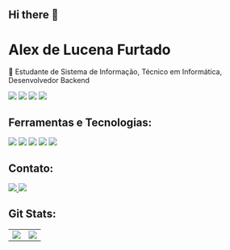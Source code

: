 ## Hi there 👋
# Alex de Lucena Furtado

🚀 Estudante de Sistema de Informação, Técnico em Informática, Desenvolvedor Backend

<span>
  <img src="https://img.shields.io/badge/Python-3776AB?logo=python&logoColor=fff" />
  <img src="https://img.shields.io/badge/JavaScript-F7DF1E?logo=javascript&logoColor=000" />
  <img src="https://img.shields.io/badge/Go-00ADD8?logo=go&logoColor=white" />
  <img src="https://img.shields.io/badge/Node.js-6DA55F?logo=node.js&logoColor=white" />
</span>

## Ferramentas e Tecnologias:
<span>
  <img src="https://img.shields.io/badge/Jira-0052CC?logo=jira&logoColor=fff" />
  <img src="https://img.shields.io/badge/MySQL-4479A1?logo=mysql&logoColor=fff" />
  <img src="https://img.shields.io/badge/Postgres-%23316192.svg?logo=postgresql&logoColor=white" />
  <img src="https://img.shields.io/badge/Postman-FF6C37?logo=postman&logoColor=white" />
  <img src="https://img.shields.io/badge/Git-F05032?logo=git&logoColor=fff" />
</span>

## Contato:
<span>
  <a href="https://www.linkedin.com/in/alex-de-lucena-furtado-943ab1241/">
    <img src="https://custom-icon-badges.demolab.com/badge/LinkedIn-0A66C2?logo=linkedin-white&logoColor=fff" />
  </a>
  <a href="mailto:aleksanderlucena@gmail.com">
    <img src="https://img.shields.io/badge/Gmail-D14836?logo=gmail&logoColor=white" />
  </a>
</span>

## Git Stats:
<table>
  <tr>
    <td>
      <img src="https://github-readme-stats.vercel.app/api?username=Alexxx20&include_all_commits=true&count_private=true&show_icons=true&line_height=20&theme=dark" />
    </td>
    <td>
      <img src="https://github-readme-stats.vercel.app/api/top-langs?username=Alexxx20&show_icons=true&locale=en&layout=compact&theme=dark" />
    </td>
  </tr>
</table>
